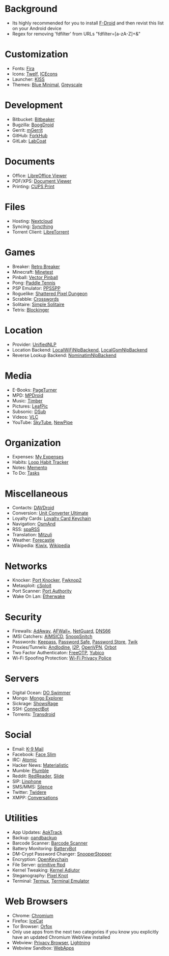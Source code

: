 # Background

* Its highly recommended for you to install [F-Droid](https://f-droid.org/repository/browse/?fdid=org.fdroid.fdroid) and then revist this list on your Android device
* Regex for removing 'fdfilter' from URLs "fdfilter=[a-zA-Z]+&"

# Customization
* Fonts: [Fira](https://f-droid.org/repository/browse/?fdid=org.mmk2410.cyngn.theme.fira)
* Icons: [Twelf](https://f-droid.org/repository/browse/?fdid=org.twelf.cmtheme), [ICEcons](https://f-droid.org/repository/browse/?fdid=ovh.ice.icecons)
* Launcher: [KISS](https://f-droid.org/repository/browse/?fdid=fr.neamar.kiss)
* Themes: [Blue Minimal](https://f-droid.org/repository/browse/?fdid=de.baumann.thema), [Greyscale](https://f-droid.org/repository/browse/?fdid=it.lucci.cm.greyscaletheme)

# Development
* Bitbucket: [Bitbeaker](https://f-droid.org/repository/browse/?fdid=com.saibotd.bitbeaker)
* Bugzilla: [BoogDroid](https://f-droid.org/repository/browse/?fdid=me.johnmh.boogdroid)
* Gerrit: [mGerrit](https://f-droid.org/repository/browse/?fdid=com.jbirdvegas.mgerrit)
* GitHub: [ForkHub](https://f-droid.org/repository/browse/?fdid=jp.forkhub)
* GitLab: [LabCoat](https://f-droid.org/repository/browse/?fdid=com.commit451.gitlab)

# Documents
* Office: [LibreOffice Viewer](https://f-droid.org/repository/browse/?fdid=org.documentfoundation.libreoffice)
* PDF/XPS: [Document Viewer](https://f-droid.org/repository/browse/?fdid=org.sufficientlysecure.viewer) 
* Printing: [CUPS Print](https://f-droid.org/repository/browse/?fdid=io.github.benoitduffez.cupsprint)

# Files
* Hosting: [Nextcloud](https://f-droid.org/repository/browse/?fdid=com.nextcloud.client)
* Syncing: [Syncthing](https://f-droid.org/repository/browse/?fdid=com.nutomic.syncthingandroid)
* Torrent Client: [LibreTorrent](https://f-droid.org/repository/browse/?fdid=org.proninyaroslav.libretorrent)

# Games
* Breaker: [Retro Breaker](https://f-droid.org/repository/browse/?fdid=br.usp.ime.retrobreaker)
* Minecraft: [Minetest](https://f-droid.org/repository/browse/?fdid=net.minetest.minetest)
* Pinball: [Vector Pinball](https://f-droid.org/repository/browse/?fdid=com.dozingcatsoftware.bouncy)
* Pong: [Paddle Tennis](https://f-droid.org/repository/browse/?fdid=com.rogerbassonsrenart.paddletennis)
* PSP Emulator: [PPSSPP](https://f-droid.org/repository/browse/?fdid=org.ppsspp.ppsspp)
* Roguelike: [Shattered Pixel Dungeon](https://f-droid.org/repository/browse/?fdid=com.shatteredpixel.shatteredpixeldungeon)
* Scrabble: [Crosswords](https://f-droid.org/repository/browse/?fdid=org.eehouse.android.xw4)
* Solitaire: [Simple Solitaire](https://f-droid.org/repository/browse/?fdid=de.tobiasbielefeld.solitaire)
* Tetris: [Blockinger](https://f-droid.org/repository/browse/?fdid=org.blockinger.game)

# Location
* Provider: [UnifiedNLP](https://f-droid.org/repository/browse/?fdid=org.microg.nlp)
* Location Backend: [LocalWiFiNlpBackend](https://f-droid.org/repository/browse/?fdid=org.fitchfamily.android.wifi_backend), [LocalGsmNlpBackend](https://f-droid.org/repository/browse/?fdid=org.fitchfamily.android.gsmlocation)
* Reverse Lookup Backend: [NominatimNlpBackend](https://f-droid.org/repository/browse/?fdid=org.microg.nlp.backend.nominatim)

# Media
* E-Books: [PageTurner](https://f-droid.org/repository/browse/?fdid=net.nightwhistler.pageturner)
* MPD: [MPDroid](https://f-droid.org/repository/browse/?fdid=com.namelessdev.mpdroid)
* Music: [Timber](https://f-droid.org/repository/browse/?fdid=naman14.timber)
* Pictures: [LeafPic](https://f-droid.org/repository/browse/?fdid=org.horaapps.leafpic)
* Subsonic: [DSub](https://f-droid.org/repository/browse/?fdid=github.daneren2005.dsub)
* Videos: [VLC](https://f-droid.org/repository/browse/?fdid=org.videolan.vlc)
* YouTube: [SkyTube](https://f-droid.org/repository/browse/?fdid=free.rm.skytube.oss), [NewPipe](https://f-droid.org/repository/browse/?fdid=org.schabi.newpipe)

# Organization
* Expenses: [My Expenses](https://f-droid.org/repository/browse/?fdid=org.totschnig.myexpenses)
* Habits: [Loop Habit Tracker](https://f-droid.org/repository/browse/?fdid=org.isoron.uhabits)
* Notes: [Memento](https://f-droid.org/repository/browse/?fdid=github.yaa110.memento)
* To Do: [Tasks](https://f-droid.org/repository/browse/?fdid=org.tasks)

# Miscellaneous
* Contacts: [DAVDroid](https://f-droid.org/repository/browse/?fdid=at.bitfire.davdroid)
* Conversion: [Unit Converter Ultimate](https://f-droid.org/repository/browse/?fdid=com.physphil.android.unitconverterultimate)
* Loyalty Cards: [Loyalty Card Keychain](https://f-droid.org/repository/browse/?fdid=protect.card_locker)
* Navigation: [OsmAnd](https://f-droid.org/repository/browse/?fdid=net.osmand.plus)
* RSS: [spaRSS](https://f-droid.org/repository/browse/?fdid=net.etuldan.sparss.floss)
* Translation: [Mitzuli](https://f-droid.org/repository/browse/?fdid=com.mitzuli)
* Weather: [Forecastie](https://f-droid.org/repository/browse/?fdid=cz.martykan.forecastie)
* Wikipedia: [Kiwix](https://f-droid.org/repository/browse/?fdid=org.kiwix.kiwixmobile), [Wikipedia](https://f-droid.org/repository/browse/?fdid=org.wikipedia)

# Networks
* Knocker: [Port Knocker](https://f-droid.org/repository/browse/?fdid=com.xargsgrep.portknocker), [Fwknop2](https://f-droid.org/repository/browse/?fdid=org.cipherdyne.fwknop2)
* Metasploit: [cSploit](https://f-droid.org/repository/browse/?ffdid=org.csploit.android)
* Port Scanner: [Port Authority](https://f-droid.org/repository/browse/?fdid=com.aaronjwood.portauthority)
* Wake On Lan: [Etherwake](https://f-droid.org/repository/browse/?fdid=org.schabi.etherwake)

# Security
* Firewalls: [AdAway](https://f-droid.org/repository/browse/?fdid=org.adaway), [AFWall+](https://f-droid.org/repository/browse/?fdid=dev.ukanth.ufirewall), [NetGuard](https://f-droid.org/repository/browse/?fdid=eu.faircode.netguard), [DNS66](https://f-droid.org/repository/browse/?fdid=org.jak_linux.dns66)
* IMSI Catchers: [AIMSICD](https://f-droid.org/repository/browse/?fdid=com.SecUpwN.AIMSICD), [SnoopSnitch](https://f-droid.org/repository/browse/?fdid=de.srlabs.snoopsnitch)
* Passwords: [Keepass](https://f-droid.org/repository/browse/?fdid=com.android.keepass), [Password Safe](https://f-droid.org/repository/browse/?fdid=com.jefftharris.passwdsafe&fdpage=2), [Password Store](https://f-droid.org/repository/browse/?fdid=com.zeapo.pwdstore), [Twik](https://f-droid.org/repository/browse/?fdid=com.reddyetwo.hashmypass.app)
* Proxies/Tunnels: [AndIodine](https://f-droid.org/repository/browse/?fdid=org.xapek.andiodine), [I2P](https://f-droid.org/repository/browse/?fdid=net.i2p.android.router), [OpenVPN](https://f-droid.org/repository/browse/?fdid=de.blinkt.openvpn), [Orbot](https://f-droid.org/repository/browse/?fdid=org.torproject.android)
* Two Factor Authenticaton: [FreeOTP](https://f-droid.org/repository/browse/?fdid=org.fedorahosted.freeotp), [Yubico](https://f-droid.org/repository/browse/?fdid=com.yubico.yubioath)
* Wi-Fi Spoofing Protection: [Wi-Fi Privacy Police](https://f-droid.org/repository/browse/?fdid=be.uhasselt.privacypolice)

# Servers
* Digital Ocean: [DO Swimmer](https://f-droid.org/repository/browse/?fdid=com.yassirh.digitalocean)
* Mongo: [Mongo Explorer](https://f-droid.org/repository/browse/?fdid=com.innodroid.mongobrowser)
* Sickrage: [ShowsRage](https://f-droid.org/repository/browse/?fdid=com.mgaetan89.showsrage)
* SSH: [ConnectBot](https://f-droid.org/repository/browse/?fdid=org.connectbot)
* Torrents: [Transdroid](https://f-droid.org/repository/browse/?fdid=org.transdroid.full)

# Social
* Email: [K-9 Mail](https://f-droid.org/repository/browse/?fdid=com.fsck.k9)
* Facebook: [Face Slim](https://f-droid.org/repository/browse/?fdid=org.indywidualni.fblite)
* IRC: [Atomic](https://f-droid.org/repository/browse/?fdid=indrora.atomic)
* Hacker News: [Materialistic](https://f-droid.org/repository/browse/?fdid=io.github.hidroh.materialistic)
* Mumble: [Plumble](https://f-droid.org/repository/browse/?fdid=com.morlunk.mumbleclient)
* Reddit: [RedReader](https://f-droid.org/repository/browse/?fdid=org.quantumbadger.redreader), [Slide](https://f-droid.org/repository/browse/?fdid=me.ccrama.redditslide)
* SIP: [Linphone](https://f-droid.org/repository/browse/?fdid=org.linphone)
* SMS/MMS: [Silence](https://f-droid.org/repository/browse/?fdid=org.smssecure.smssecure)
* Twitter: [Twidere](https://f-droid.org/repository/browse/?fdid=org.mariotaku.twidere)
* XMPP: [Conversations](https://f-droid.org/repository/browse/?fdid=eu.siacs.conversations)

# Utilities
* App Updates: [ApkTrack](https://f-droid.org/repository/browse/?fdid=fr.kwiatkowski.ApkTrack)
* Backup: [oandbackup](https://f-droid.org/repository/browse/?fdid=dk.jens.backup)
* Barcode Scanner: [Barcode Scanner](https://f-droid.org/repository/browse/?fdid=com.google.zxing.client.android)
* Battery Monitoring: [BatteryBot](https://f-droid.org/repository/browse/?fdid=com.darshancomputing.BatteryIndicatorPro)
* DM-Crypt Password Changer: [SnooperStopper](https://f-droid.org/repository/browse/?fdid=cz.eutopia.snooperstopper)
* Encryption: [OpenKeychain](https://f-droid.org/repository/browse/?fdid=org.sufficientlysecure.keychain)
* File Server: [primitive ftpd](https://f-droid.org/repository/browse/?fdid=org.primftpd)
* Kernel Tweaking: [Kernel Adiutor](https://f-droid.org/repository/browse/?fdid=com.grarak.kerneladiutor)
* Steganography: [Pixel Knot](https://f-droid.org/repository/browse/?fdid=info.guardianproject.pixelknot)
* Terminal: [Termux](https://f-droid.org/repository/browse/?fdid=com.termux), [Terminal Emulator](https://f-droid.org/repository/browse/?fdid=jackpal.androidterm)

# Web Browsers
* Chrome: [Chromium](https://f-droid.org/repository/browse/?fdid=com.anddevw.getchromium)
* Firefox: [IceCat](https://f-droid.org/repository/browse/?fdid=org.gnu.icecat)
* Tor Browser: [Orfox](https://f-droid.org/repository/browse/?fdid=info.guardianproject.orfox)
* Only use apps from the next two categories if you know you explicitly have an updated Chromium WebView installed
* Webview: [Privacy Browser](https://f-droid.org/repository/browse/?fdid=com.stoutner.privacybrowser.standard), [Lightning](https://f-droid.org/repository/browse/?fdid=acr.browser.lightning)
* Webview Sandbox: [WebApps](https://f-droid.org/repository/browse/?fdid=com.tobykurien.webapps)
